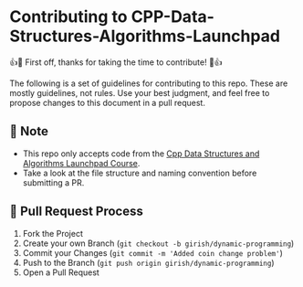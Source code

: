# Contributing to CPP-Data-Structures-Algorithms-Launchpad

:+1::tada: First off, thanks for taking the time to contribute! :tada::+1:

The following is a set of guidelines for contributing to this repo. 
These are mostly guidelines, not rules. Use your best judgment, and feel free to propose changes to this document in a pull request.

## :pushpin: Note
- This repo only accepts code from the [Cpp Data Structures and Algorithms Launchpad Course](https://online.codingblocks.com/courses/data-structures-and-algorithms-online-course).
- Take a look at the file structure and naming convention before submitting a PR.

## :information_desk_person: Pull Request Process
1. Fork the Project
2. Create your own Branch (`git checkout -b girish/dynamic-programming`)
3. Commit your Changes (`git commit -m 'Added coin change problem'`)
4. Push to the Branch (`git push origin girish/dynamic-programming`)
5. Open a Pull Request
